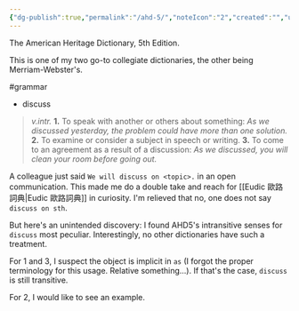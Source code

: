 ```yaml
---
{"dg-publish":true,"permalink":"/ahd-5/","noteIcon":"2","created":"","updated":""}
---
```


The American Heritage Dictionary, 5th Edition.

This is one of my two go-to collegiate dictionaries, the other being Merriam-Webster's.

#grammar 
- discuss
>_v.intr._
**1.** To speak with another or others about something: _As we discussed yesterday, the problem could have more than one solution._
**2.** To examine or consider a subject in speech or writing.
**3.** To come to an agreement as a result of a discussion: _As we discussed, you will clean your room before going out._

A colleague just said `We will discuss on <topic>.` in an open communication. This made me do a double take and reach for [[Eudic 歐路詞典\|Eudic 歐路詞典]] in curiosity. I'm relieved that no, one does not say `discuss on sth`.

But here's an unintended discovery: I found AHD5's intransitive senses for `discuss` most peculiar. Interestingly, no other dictionaries have such a treatment.

For 1 and 3, I suspect the object is implicit in `as` (I forgot the proper terminology for this usage. Relative something...). If that's the case, `discuss` is still transitive. 

For 2, I would like to see an example.